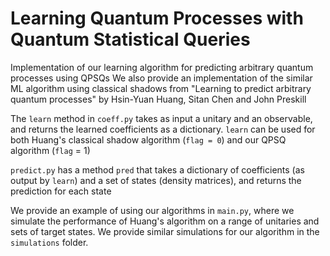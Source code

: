 # Learning Quantum Processes with Quantum Statistical Queries
Implementation of our learning algorithm for predicting arbitrary quantum processes using QPSQs
We also provide an implementation of the similar ML algorithm using classical shadows from "Learning to predict arbitrary quantum processes" by Hsin-Yuan Huang, Sitan Chen and John Preskill

The `learn` method in `coeff.py` takes as input a unitary and an observable, and returns the learned coefficients as a dictionary. `learn` can be used for both Huang's classical shadow algorithm (`flag = 0`) and our QPSQ algorithm (`flag` = 1)

`predict.py` has a method `pred` that takes a dictionary of coefficients (as output by `learn`) and a set of states (density matrices), and returns the prediction for each state

We provide an example of using our algorithms in `main.py`, where we simulate the performance of Huang's algorithm on a range of unitaries and sets of target states. We provide similar simulations for our algorithm in the `simulations` folder.

